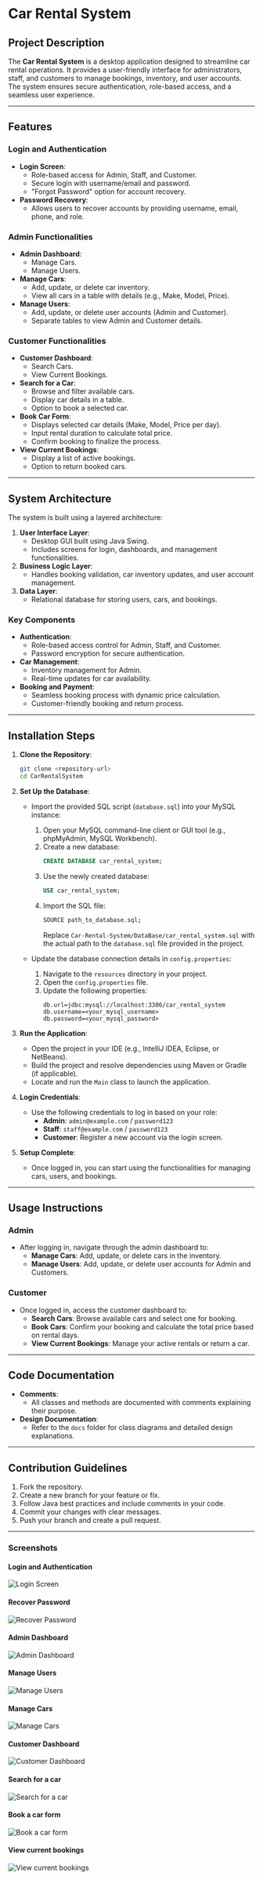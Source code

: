 
# Car Rental System

## Project Description
The **Car Rental System** is a desktop application designed to streamline car rental operations. It provides a user-friendly interface for administrators, staff, and customers to manage bookings, inventory, and user accounts. The system ensures secure authentication, role-based access, and a seamless user experience.

---

## Features

### Login and Authentication
- **Login Screen**:
  - Role-based access for Admin, Staff, and Customer.
  - Secure login with username/email and password.
  - "Forgot Password" option for account recovery.
- **Password Recovery**:
  - Allows users to recover accounts by providing username, email, phone, and role.

### Admin Functionalities
- **Admin Dashboard**:
  - Manage Cars.
  - Manage Users.
- **Manage Cars**:
  - Add, update, or delete car inventory.
  - View all cars in a table with details (e.g., Make, Model, Price).
- **Manage Users**:
  - Add, update, or delete user accounts (Admin and Customer).
  - Separate tables to view Admin and Customer details.

### Customer Functionalities
- **Customer Dashboard**:
  - Search Cars.
  - View Current Bookings.
- **Search for a Car**:
  - Browse and filter available cars.
  - Display car details in a table.
  - Option to book a selected car.
- **Book Car Form**:
  - Displays selected car details (Make, Model, Price per day).
  - Input rental duration to calculate total price.
  - Confirm booking to finalize the process.
- **View Current Bookings**:
  - Display a list of active bookings.
  - Option to return booked cars.

---

## System Architecture

The system is built using a layered architecture:
1. **User Interface Layer**:
   - Desktop GUI built using Java Swing.
   - Includes screens for login, dashboards, and management functionalities.
2. **Business Logic Layer**:
   - Handles booking validation, car inventory updates, and user account management.
3. **Data Layer**:
   - Relational database for storing users, cars, and bookings.

### Key Components
- **Authentication**:
  - Role-based access control for Admin, Staff, and Customer.
  - Password encryption for secure authentication.
- **Car Management**:
  - Inventory management for Admin.
  - Real-time updates for car availability.
- **Booking and Payment**:
  - Seamless booking process with dynamic price calculation.
  - Customer-friendly booking and return process.

---

## Installation Steps

1. **Clone the Repository**:
   ```bash
   git clone <repository-url>
   cd CarRentalSystem
   ```

2. **Set Up the Database**:
   - Import the provided SQL script (`database.sql`) into your MySQL instance:
     1. Open your MySQL command-line client or GUI tool (e.g., phpMyAdmin, MySQL Workbench).
     2. Create a new database:
        ```sql
        CREATE DATABASE car_rental_system;
        ```
     3. Use the newly created database:
        ```sql
        USE car_rental_system;
        ```
     4. Import the SQL file:
        ```bash
        SOURCE path_to_database.sql;
        ```
        Replace `Car-Rental-System/DataBase/car_rental_system.sql` with the actual path to the `database.sql` file provided in the project.

   - Update the database connection details in `config.properties`:
     1. Navigate to the `resources` directory in your project.
     2. Open the `config.properties` file.
     3. Update the following properties:
        ```
        db.url=jdbc:mysql://localhost:3306/car_rental_system
        db.username=<your_mysql_username>
        db.password=<your_mysql_password>
        ```

3. **Run the Application**:
   - Open the project in your IDE (e.g., IntelliJ IDEA, Eclipse, or NetBeans).
   - Build the project and resolve dependencies using Maven or Gradle (if applicable).
   - Locate and run the `Main` class to launch the application.

4. **Login Credentials**:
   - Use the following credentials to log in based on your role:
     - **Admin**: `admin@example.com` / `password123`
     - **Staff**: `staff@example.com` / `password123`
     - **Customer**: Register a new account via the login screen.

5. **Setup Complete**:
   - Once logged in, you can start using the functionalities for managing cars, users, and bookings.

---

## Usage Instructions

### Admin
- After logging in, navigate through the admin dashboard to:
  - **Manage Cars**: Add, update, or delete cars in the inventory.
  - **Manage Users**: Add, update, or delete user accounts for Admin and Customers.

### Customer
- Once logged in, access the customer dashboard to:
  - **Search Cars**: Browse available cars and select one for booking.
  - **Book Cars**: Confirm your booking and calculate the total price based on rental days.
  - **View Current Bookings**: Manage your active rentals or return a car.

---

## Code Documentation

- **Comments**:
  - All classes and methods are documented with comments explaining their purpose.
- **Design Documentation**:
  - Refer to the `docs` folder for class diagrams and detailed design explanations.

---

## Contribution Guidelines

1. Fork the repository.
2. Create a new branch for your feature or fix.
3. Follow Java best practices and include comments in your code.
4. Commit your changes with clear messages.
5. Push your branch and create a pull request.

---

### Screenshots

#### Login and Authentication
![Login Screen](https://i.imgur.com/Rcc1l6T.png)

#### Recover Password
![Recover Password](https://i.imgur.com/9pmOxon.png)

#### Admin Dashboard
![Admin Dashboard](https://i.imgur.com/ZxwI2r4.png)

#### Manage Users
![Manage Users](https://i.imgur.com/qBWihdY.png)

#### Manage Cars
![Manage Cars](https://i.imgur.com/XWCwtXx.png)

#### Customer Dashboard
![Customer Dashboard](https://i.imgur.com/PDPpbRe.png)

#### Search for a car
![Search for a car](https://i.imgur.com/nxZku1i.png)

#### Book a car form
![Book a car form](https://i.imgur.com/y7gmBNx.png)

#### View current bookings
![View current bookings](https://i.imgur.com/HC0HNBr.png)
